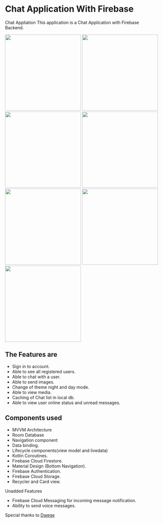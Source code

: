 # Chat Application With Firebase
Chat Appliation
This application is a Chat Application with Firebase Backend.

<img src="https://user-images.githubusercontent.com/60844538/180315720-91ae32f7-0258-42b9-b283-59ddaeccf74f.png" width="250">             <img src="https://user-images.githubusercontent.com/60844538/180315730-b936c6dc-aa11-41e3-b880-400b9e90cf51.png" width="250">          <img src="https://user-images.githubusercontent.com/60844538/180315701-5dc9ff5d-2711-4e90-8a11-008a01a9d012.png" width="250">
<img src="https://user-images.githubusercontent.com/60844538/180315684-1793b5b4-e2f7-4da2-bc18-49e43f1b1cb9.png" width="250">
<img src="https://user-images.githubusercontent.com/60844538/180315760-9311258a-afcd-4015-92a6-74b5423cc945.png" width="250">
<img src="https://user-images.githubusercontent.com/60844538/180315664-df59a70f-e57b-4e10-a34b-12a17650704c.png" width="250">      <img src="https://user-images.githubusercontent.com/60844538/180315647-87ebad86-2627-44aa-b65d-eab04bc3fff0.png" width="250">     

## The Features are
- Sign in to account.
- Able to see all registered users.
- Able to chat with a user.
- Able to send images.
- Change of theme night and day mode.
- Able to view media.
- Caching of Chat list in local db.
- Able to view user online status and unread messages.

## Components used
- MVVM Architecture
- Room Database
- Navigation component
- Data binding.
- Lifecycle components(view model and livedata)
- Kotlin Coroutines.
- Firebase Cloud Firestore.
- Material Design (Bottom Navigation).
- Firebase Authentication.
- Firebase Cloud Storage.
- Recycler and Card view. 


Unadded Features
- Firebase Cloud Messaging for incoming message notification.
- Ability to send voice messages.

Special thanks to 
[Dwege](https://github.com/dgewe/Movie-App-Android)


